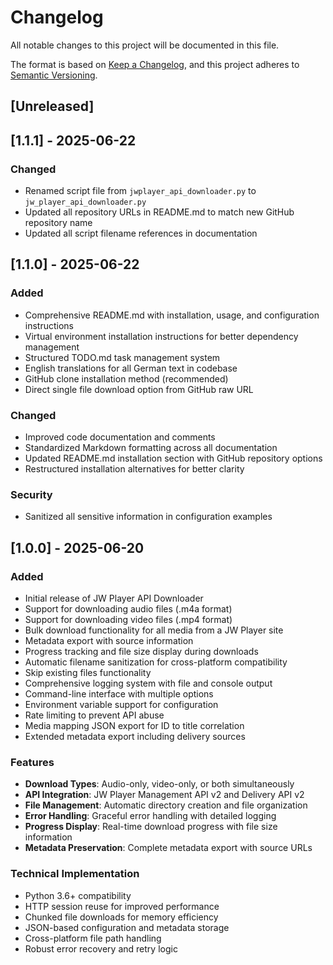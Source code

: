 # Changelog

All notable changes to this project will be documented in this file.

The format is based on [Keep a Changelog](https://keepachangelog.com/en/1.0.0/),
and this project adheres to [Semantic Versioning](https://semver.org/spec/v2.0.0.html).

## [Unreleased]

## [1.1.1] - 2025-06-22

### Changed
- Renamed script file from `jwplayer_api_downloader.py` to `jw_player_api_downloader.py`
- Updated all repository URLs in README.md to match new GitHub repository name
- Updated all script filename references in documentation

## [1.1.0] - 2025-06-22

### Added
- Comprehensive README.md with installation, usage, and configuration instructions
- Virtual environment installation instructions for better dependency management
- Structured TODO.md task management system
- English translations for all German text in codebase
- GitHub clone installation method (recommended)
- Direct single file download option from GitHub raw URL

### Changed
- Improved code documentation and comments
- Standardized Markdown formatting across all documentation
- Updated README.md installation section with GitHub repository options
- Restructured installation alternatives for better clarity

### Security
- Sanitized all sensitive information in configuration examples

## [1.0.0] - 2025-06-20

### Added
- Initial release of JW Player API Downloader
- Support for downloading audio files (.m4a format)
- Support for downloading video files (.mp4 format)
- Bulk download functionality for all media from a JW Player site
- Metadata export with source information
- Progress tracking and file size display during downloads
- Automatic filename sanitization for cross-platform compatibility
- Skip existing files functionality
- Comprehensive logging system with file and console output
- Command-line interface with multiple options
- Environment variable support for configuration
- Rate limiting to prevent API abuse
- Media mapping JSON export for ID to title correlation
- Extended metadata export including delivery sources

### Features
- **Download Types**: Audio-only, video-only, or both simultaneously
- **API Integration**: JW Player Management API v2 and Delivery API v2
- **File Management**: Automatic directory creation and file organization
- **Error Handling**: Graceful error handling with detailed logging
- **Progress Display**: Real-time download progress with file size information
- **Metadata Preservation**: Complete metadata export with source URLs

### Technical Implementation
- Python 3.6+ compatibility
- HTTP session reuse for improved performance
- Chunked file downloads for memory efficiency
- JSON-based configuration and metadata storage
- Cross-platform file path handling
- Robust error recovery and retry logic